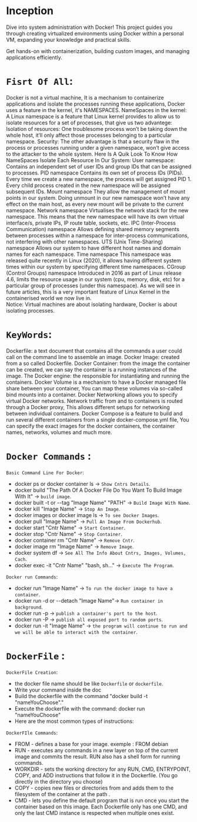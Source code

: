 # Inception

Dive into system administration with Docker!
This project guides you through creating virtualized environments using Docker within a personal VM, expanding your knowledge and practical skills.

Get hands-on with containerization, building custom images, and managing applications efficiently.

# `Fisrt Of All`:

Docker is not a virtual machine, It is a mechanism to containerize applications and isolate the processes running these applications, Docker uses a feature in the kernel, it's NAMESPACES.
NameSpaces in the kernel:
A Linux namespace is a feature that Linux kernel provides to allow us to isolate resources for a set of processes, that give us two advantege:
Isolation of resources: One troublesome process won’t be taking down the whole host, it’ll only affect those processes belonging to a particular namespace.
Security: The other advantage is that a security flaw in the process or processes running under a given namespace, won’t give access to the attacker to the whole system.
Here Is A Quik Look To Know How NameSpaces Isolate Each Resource In Our System:
User namespace:
Contains an independent set of user IDs and group IDs that can be assigned to processes.
PID namespace
Contains its own set of process IDs (PIDs). Every time we create a new namespace, the process will get assigned PID 1. Every child process created in the new namespace will be assigned subsequent IDs.
Mount namespace
They allow the management of mount points in our system. Doing unmount in our new namespace won’t have any effect on the main host, as every new mount will be private to the current namespace.
Network namespace
Virtualises the network stack for the new namespace. This means that the new namespace will have its own virtual interface/s, private IPs, IP route table, sockets, etc.
IPC (Inter-Process Communication) namespace
Allows defining shared memory segments between processes within a namespace for inter-process communications, not interfering with other namespaces.
UTS (Unix Time-Sharing) namespace
Allows our system to have different host names and domain names for each namespace.
Time namespace
This namespace was released quite recently in Linux (2020), it allows having different system times within our system by specifying different time namespaces.
CGroup (Control Groups) namespace
Introduced in 2016 as part of Linux release 4.6, limits the resource usage in our system (cpu, memory, disk, etc) for a particular group of processes (under this namespace). As we will see in future articles, this is a very important feature of Linux Kernel in the containerised world we now live in.\
Notice:
Virtual machines are about isolating hardware, Docker is about isolating processes.

# `KeyWords`:

Dockerfile: a text document that contains all the commands a user could call on the command line to assemble an image.
Docker Image: created from a so called Dockerfile.
Docker Container: from the image the container can be created, we can say the container is a running instances of the image.
The Docker engine: the responsible for instantiating and running the containers.
Docker Volume is a mechanism to have a Docker managed file share between your container, You can map these volumes via so-called bind mounts into a container.
Docker Networking allows you to specify virtual Docker networks. Network traffic from and to containers is routed through a Docker proxy, This allows different setups for networking between individual containers.
Docker Compose is a feature to build and run several different containers from a single docker-compose.yml file, You can specify the exact images for the docker containers, the container names, networks, volumes and much more.

# `Docker Commands` :

`Basic Command Line For Docker`:
- docker ps or docker container ls -> `Show Cntrs Details`.
- docker build "The Path Of A Docker File Do You Want To Build Image With It" -> `build image`.
- docker built -t or --tag "Image Name" "PATH" -> `Build Image With Name`.
- docker kill "Image Name" -> `Stop An Image`.
- docker images or docker image ls -> `To see Docker Images`.
- docker pull "Image Name" -> `Pull An Image From Dockerhub`.
- docker start "Cntr Name" -> `Start Container`.
- docker stop "Cntr Name" -> `Stop Container`.
- docker container rm "Cntr Name" -> `Remove Cntr`.
- docker image rm "Image Name" -> `Remove Image`.
- docker system df -> `See All The Info About Cntrs, Images, Volumes, Cach`.
- docker exec -it "Cntr Name" "bash, sh..." -> `Execute The Program`.

`Docker run Commands`:
- docker run "Image Name" -> `To run the docker image to have a container`.
- docker run -d or --detach "Image Name"-> `Run container in background`.
- docker run -p -> `publish a container's port to the host`.
- docker run -P -> `publish all exposed port to random ports`.
- docker run -it "Image Name" -> `the program will continue to run and we will be able to interact with the container`.

# `DockerFile` :

`DockerFile Creation`:
- the docker file name should be like `Dockerfile` or `dockerfile`.
- Write your command inside the doc
- Build the dockerfile with the command "docker build -t "nameYouChoose"."
- Execute the dockerfile with the command: docker run "nameYouChoose"
- Here are the most common types of instructions:

`DockerFIle Commands`:
- FROM  - defines a base for your image. exemple : FROM debian
- RUN - executes any commands in a new layer on top of the current image and commits the result. RUN also has a shell form for running commands.
- WORKDIR - sets the working directory for any RUN, CMD, ENTRYPOINT, COPY, and ADD instructions that follow it in the Dockerfile. (You go directly in the directory you choose)
- COPY - copies new files or directories from and adds them to the filesystem of the container at the path .
- CMD - lets you define the default program that is run once you start the container based on this image. Each Dockerfile only has one CMD, and only the last CMD instance is respected when multiple ones exist.
